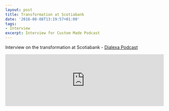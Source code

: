 ```yaml
---
layout: post
title: Transformation at Scotiabank
date: '2018-08-08T13:19:57+01:00'
tags:
- Interview
excerpt: Interview for Custom Made Podcast
---
```

Interview on the transformation at Scotiabank - [Dialexa Podcast][1]

<iframe width="100%" height="166" scrolling="no" frameborder="no" src="https://w.soundcloud.com/player/?url=https%3A//api.soundcloud.com/tracks/490908591&amp;color=ff5500"></iframe>

[1]:	https://by.dialexa.com/cm33-building-the-platform-organization-at-scotiabank-w-justin-arbuckle



